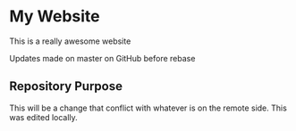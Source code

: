 # My Website

This is a really awesome website

Updates made on master on GitHub before rebase

## Repository Purpose

This will be a change that conflict
with whatever is on the remote side.
This was edited locally.